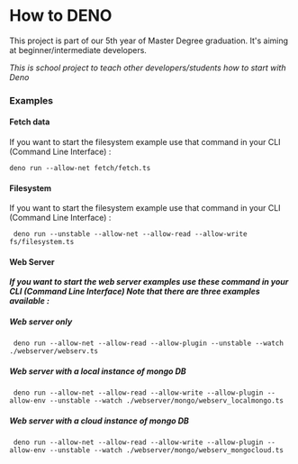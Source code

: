 # How to DENO

This project is part of our 5th year of Master Degree graduation.
It's aiming at beginner/intermediate developers.

*This is school project to teach other developers/students how to start with Deno*


### Examples

#### Fetch data


If you want to start the filesystem example use that command in your CLI (Command Line Interface) :
```
deno run --allow-net fetch/fetch.ts
```

#### Filesystem

If you want to start the filesystem example use that command in your CLI (Command Line Interface) :
```
 deno run --unstable --allow-net --allow-read --allow-write fs/filesystem.ts
```

#### Web Server

**_If you want to start the web server examples use these command in your CLI (Command Line Interface)
Note that there are three examples available :_**

##### Web server only

```
 deno run --allow-net --allow-read --allow-plugin --unstable --watch ./webserver/webserv.ts
```

##### Web server with a local instance of mongo DB

```
 deno run --allow-net --allow-read --allow-write --allow-plugin --allow-env --unstable --watch ./webserver/mongo/webserv_localmongo.ts
```

##### Web server with a cloud instance of mongo DB

```
 deno run --allow-net --allow-read --allow-write --allow-plugin --allow-env --unstable --watch ./webserver/mongo/webserv_mongocloud.ts
```